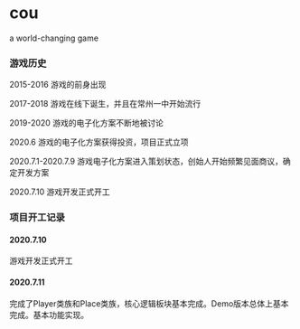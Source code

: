 # cou
a world-changing game





### 游戏历史



2015-2016 游戏的前身出现

2017-2018 游戏在线下诞生，并且在常州一中开始流行

2019-2020 游戏的电子化方案不断地被讨论

2020.6 游戏的电子化方案获得投资，项目正式立项

2020.7.1-2020.7.9 游戏电子化方案进入策划状态，创始人开始频繁见面商议，确定开发方案

2020.7.10 游戏开发正式开工



### 项目开工记录

#### 2020.7.10 

游戏开发正式开工

#### 2020.7.11 

完成了Player类族和Place类族，核心逻辑板块基本完成。Demo版本总体上基本完成。基本功能实现。



